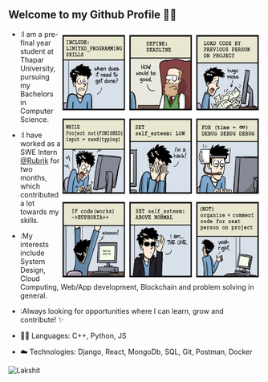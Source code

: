 
<h2> Welcome to my Github Profile 👋👋 </h2>

<img align='right' src="https://raw.githubusercontent.com/LakshitF/LakshitF/master/life.jpg" width="400" height="500">

- :I am a pre-final year student at Thapar University, pursuing my Bachelors in Computer Science.<br>
- :I have worked as a SWE Intern [@Rubrik](http://www.rubrik.com) for two months, which contributed a lot towards my skills.<br>

- :My interests include System Design, Cloud Computing, Web/App development, Blockchain and problem solving in general.<br>
- :Always looking for opportunities where I can learn, grow and contribute! :sparkles: <br>

- :man_technologist: Languages: C++, Python, JS
- :cloud: Technologies: Django, React, MongoDb, SQL, Git, Postman, Docker 

<a href="https://www.linkedin.com/in/lakshit-farswan/">
  <img align="left" alt="Lakshit" src="https://img.icons8.com/bubbles/50/000000/linkedin.png"/>
</a>

